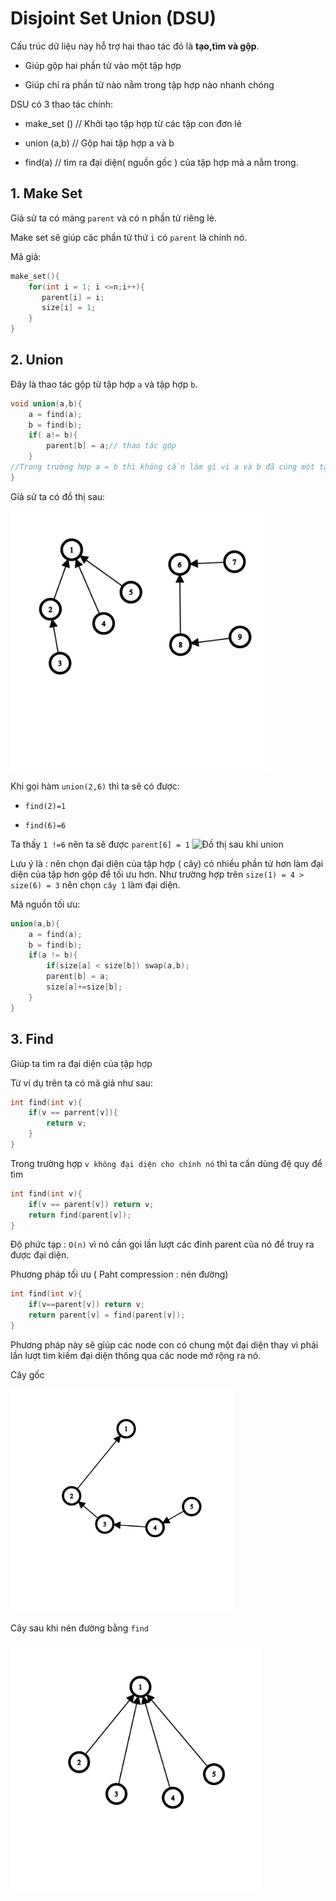 # Disjoint Set Union (DSU)

Cấu trúc dữ liệu này hỗ trợ hai thao tác đó là **tạo,tìm và gộp**. 

- Giúp gộp hai phần tử vào một tập hợp

- Giúp chỉ ra phần tử nào nằm trong tập hợp nào nhanh chóng

DSU có 3 thao tác chính:

- make_set () // Khởi tạo tập hợp từ các tập con đơn lẻ

- union (a,b) // Gộp hai tập hợp a và b

- find(a) // tìm ra đại diện( nguồn gốc ) của tập hợp mà a nằm trong.

## 1. Make Set

Giả sử ta có mảng `parent` và có n phần tử riêng lẻ.

Make set sẽ giúp các phần tử thứ `i` có `parent` là chính nó. 

Mã giả:

```cpp
make_set(){
    for(int i = 1; i <=n;i++){
       parent[i] = i;
       size[i] = 1;
    }
} 
```

## 2. Union

Đây là thao tác gộp từ tập hợp `a` và tập hợp `b`.

```cpp
void union(a,b){
    a = find(a);
    b = find(b);
    if( a!= b){
        parent[b] = a;// thao tác gộp
    }
//Trong trường hợp a = b thì không cần làm gì vì a và b đã cùng một tập hợp rồi
}
```

Giả sử ta có đồ thị sau:

<img title="" src="https://github.com/TruongNguyenDinh/GraphCpp/blob/main/DSU/graph%20(2).png" alt="Đồ thị ban đầu" data-align="center" width="415">

Khi gọi hàm `union(2,6)` thì ta sẽ có được:

- `find(2)=1`

- `find(6)=6`

Ta thấy `1 !=6` nên ta sẽ được `parent[6] = 1` <img title="" src="https://github.com/TruongNguyenDinh/GraphCpp/blob/main/DSU/graph%20(3).pngmsec=1754634165514" alt="Đồ thị sau khi union" data-align="center" width="454">

Lưu ý là : nên chọn đại diện của tập hợp ( cây) có nhiều phần tử hơn làm đại diện của tập hơn gộp để tối ưu hơn. Như trường hợp trên `size(1) = 4 > size(6) = 3` nên chọn `cây 1` làm đại diện.

Mã nguồn tối ưu:

```cpp
union(a,b){
    a = find(a);
    b = find(b);
    if(a != b){
        if(size[a] < size[b]) swap(a,b);
        parent[b] = a;
        size[a]+=size[b];
    }
}
```

## 3. Find

Giúp ta tìm ra đại diện của tập hợp 

Từ ví dụ trên ta có mã giả như sau:

```cpp
int find(int v){
    if(v == parrent[v]){
        return v;
    }
}
```

Trong trường hợp `v không đại diện cho chính nó` thì ta cần dùng đệ quy để tìm

```cpp
int find(int v){
    if(v == parent[v]) return v;
    return find(parent[v]);
}
```

Độ phức tạp : `O(n)` vì nó cần gọi lần lượt các đỉnh parent của nó để truy ra được đại diện.

Phương pháp tối ưu ( Paht compression : nén đường)

```cpp
int find(int v){
    if(v==parent[v]) return v;
    return parent[v] = find(parent[v]);
}
```

Phương pháp này sẽ giúp các node con có chung một đại diện thay vì phải lần lượt tìm kiếm đại diện thông qua các node mở rộng ra nó.

Cây gốc

<img title="" src="https://github.com/TruongNguyenDinh/GraphCpp/blob/main/DSU/graph.png" alt="Cây trước khi nén" data-align="center" width="357">

Cây sau khi nén đường bằng `find` 

<img title="" src="https://github.com/TruongNguyenDinh/GraphCpp/blob/main/DSU/graph (1).png?msec=1754634165514" alt="Cây sau khi nén" data-align="center" width="401">

